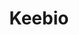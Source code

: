 ---
description: Sign up for their newsletter to get 5% off your first order.
link: https://keeb.io/selfhosted
shortname: keeb.io-oh
title: Keebio
---